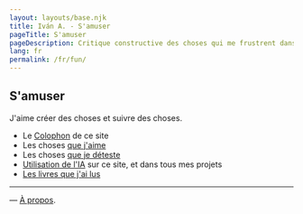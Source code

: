 ```yaml
---
layout: layouts/base.njk
title: Iván A. - S'amuser
pageTitle: S'amuser
pageDescription: Critique constructive des choses qui me frustrent dans le design, la technologie et la vie quotidienne
lang: fr
permalink: /fr/fun/
---
```


<div class="fun-page">

## S'amuser

J'aime créer des choses et suivre des choses.

<ul class="minimal-list">
<li>Le <a href="/fr/colophon/">Colophon</a> de ce site</li>
<li>Les choses <a href="/fr/use/">que j'aime</a></li>
<li>Les choses <a href="/fr/hate/">que je déteste</a></li>
<li><a href="/fr/ai/">Utilisation de l'IA</a> sur ce site, et dans tous mes projets</li>
<li><a href="/library/">Les livres que j'ai lus</a></li>
<li style="display: none">Quelques <a href="/fr/photos/">photos</a> que j'ai prises et que je veux partager</li>
</ul>

</div>

---
— [À propos](/fr/about/). 